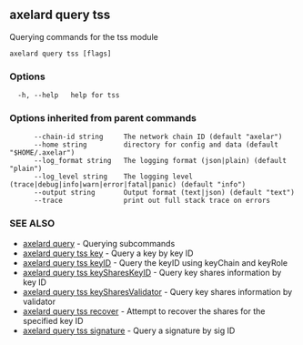 ## axelard query tss

Querying commands for the tss module

```
axelard query tss [flags]
```

### Options

```
  -h, --help   help for tss
```

### Options inherited from parent commands

```
      --chain-id string     The network chain ID (default "axelar")
      --home string         directory for config and data (default "$HOME/.axelar")
      --log_format string   The logging format (json|plain) (default "plain")
      --log_level string    The logging level (trace|debug|info|warn|error|fatal|panic) (default "info")
      --output string       Output format (text|json) (default "text")
      --trace               print out full stack trace on errors
```

### SEE ALSO

* [axelard query](axelard_query.md)	 - Querying subcommands
* [axelard query tss key](axelard_query_tss_key.md)	 - Query a key by key ID
* [axelard query tss keyID](axelard_query_tss_keyID.md)	 - Query the keyID using keyChain and keyRole
* [axelard query tss keySharesKeyID](axelard_query_tss_keySharesKeyID.md)	 - Query key shares information by key ID
* [axelard query tss keySharesValidator](axelard_query_tss_keySharesValidator.md)	 - Query key shares information by validator
* [axelard query tss recover](axelard_query_tss_recover.md)	 - Attempt to recover the shares for the specified key ID
* [axelard query tss signature](axelard_query_tss_signature.md)	 - Query a signature by sig ID

